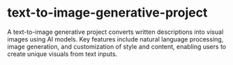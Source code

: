# text-to-image-generative-project
A text-to-image generative project converts written descriptions into visual images using AI models. Key features include natural language processing, image generation, and customization of style and content, enabling users to create unique visuals from text inputs.
